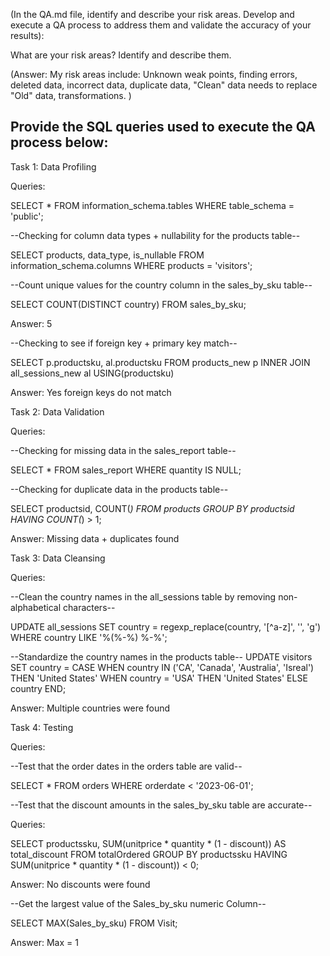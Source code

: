 (In the QA.md file, identify and describe your risk areas. Develop and execute a QA process to address them and validate the accuracy of your results):

What are your risk areas? Identify and describe them.

(Answer: My risk areas include: Unknown weak points, finding errors, deleted data, incorrect data, duplicate data, "Clean" data needs to replace "Old" data, transformations. )

Provide the SQL queries used to execute the QA process below:
-------------------------------

Task 1: Data Profiling

Queries:

SELECT *
FROM information_schema.tables
WHERE table_schema = 'public';


--Checking for column data types + nullability for the products table--

SELECT products, data_type, is_nullable
FROM information_schema.columns
WHERE products = 'visitors';


--Count unique values for the country column in the sales_by_sku table--

SELECT COUNT(DISTINCT country)
FROM sales_by_sku;

Answer: 5

--Checking to see if foreign key + primary key match--

SELECT p.productsku, al.productsku
FROM products_new p
INNER JOIN all_sessions_new al
USING(productsku)

Answer: Yes foreign keys do not match

Task 2: Data Validation

Queries:

--Checking for missing data in the sales_report table--

SELECT *
FROM sales_report
WHERE quantity IS NULL;


--Checking for duplicate data in the products table--

SELECT productsid, COUNT(*)
FROM products
GROUP BY productsid
HAVING COUNT(*) > 1;


Answer: Missing data + duplicates found

Task 3: Data Cleansing

Queries:

--Clean the country names in the all_sessions table by removing non-alphabetical characters--

UPDATE all_sessions
SET country = regexp_replace(country, '[^a-z]', '', 'g')
WHERE country LIKE '%(%-%) %-%';

--Standardize the country names in the products table--
UPDATE visitors
SET country = CASE
    WHEN country IN ('CA', 'Canada', 'Australia', 'Isreal') THEN 'United States'
    WHEN country = 'USA' THEN 'United States'
    ELSE country
    END;

Answer: Multiple countries were found

Task 4: Testing

Queries:

--Test that the order dates in the orders table are valid--

SELECT *
FROM orders
WHERE orderdate < '2023-06-01';


--Test that the discount amounts in the sales_by_sku table are accurate--

Queries:

SELECT productssku, SUM(unitprice * quantity * (1 - discount)) AS total_discount
FROM totalOrdered
GROUP BY productssku
HAVING SUM(unitprice * quantity * (1 - discount)) < 0;

Answer: No discounts were found


--Get the largest value of the Sales_by_sku numeric Column--


SELECT  MAX(Sales_by_sku) FROM Visit;

Answer: Max = 1





